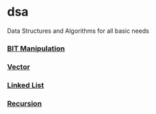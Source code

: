 # dsa
Data Structures and Algorithms for all basic needs
<!-- comment here this is to change-->
### [BIT Manipulation](https://github.com/Satwikan/dsa/tree/master/bit)
### [Vector](https://gist.github.com/Satwikan/fcc8f00f7f0bef5505604eb2493bc56f)
### [Linked List](https://gist.github.com/Satwikan/14cbc92791c0be6936e30a6f54bfdf12)
### [Recursion](https://github.com/Satwikan/dsa/tree/master/recursion)
